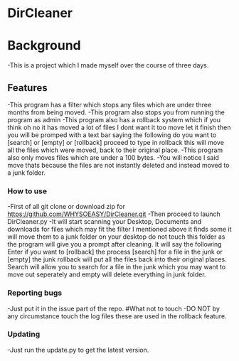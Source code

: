 # DirCleaner
# Background
-This is a project which I made myself over the course of three days.
## Features
-This program has a filter which stops any files which are under three months from being moved.
-This program also stops you from running the program as admin
-This program also has a rollback system which if you think oh no it has moved a lot of files I dont want it too move let it finish then you will be promped with a text bar saying the following do you want to [search] or [empty] or [rollback] proceed to type in rollback this will move all the files which were moved, back to their original place.
-This program also only moves files which are under a 100 bytes.
-You will notice I said move thats because the files are not instantly deleted and instead moved to a junk folder.
### How to use
-First of all git clone or download zip for https://github.com/WHYSOEASY/DirCleaner.git
-Then proceed to launch DirCleaner.py
-It will start scanning your Desktop, Documents and downloads for files which may fit the filter I mentioned above it finds some it will move them to a junk folder on your desktop do not touch this folder as the program will give you a prompt after cleaning. It will say the following Enter if you want to [rollback] the process [search] for a file in the junk or [empty] the junk rollback will put all the files back into their original places. Search will allow you to search for a file in the junk which you may want to move out seperately and empty will delete everything in junk folder.
###  Reporting bugs
-Just put it in the issue part of the repo.
#What not to touch
-DO NOT by any circumstance touch the log files these are used in the rollback feature.
###  Updating
-Just run the update.py to get the latest version.
